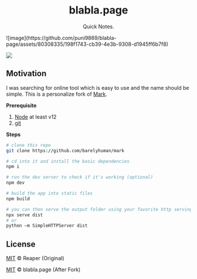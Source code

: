 <h1 align="center">blabla.page</h1>
<p align="center">Quick Notes.</p>
![image](https://github.com/puni9869/blabla-page/assets/80308335/198f1743-cb39-4e3b-9308-d1945ff6b7f8)


[![](https://img.shields.io/badge/license-mit-black?style=for-the-badge)](LICENSE)

## Motivation
I was searching for online tool which is easy to use and the name should be simple. This is a personalize fork of [Mark](https://github.com/barelyhuman/mark).

**Prerequisite**
1. [Node](https://nodejs.org/en/) at least v12 
2. [git](https://git-scm.com/)

**Steps**
```sh
# clone this repo 
git clone https://github.com/barelyhuman/mark

# cd into it and install the basic dependencies
npm i 

# run the dev server to check if it's working (optional)
npm dev 

# build the app into static files 
npm build

# you can then serve the output folder using your favorite http serving solution 
npx serve dist
# or 
python –m SimpleHTTPServer dist
```

## License
[MIT](LICENSE) &copy; Reaper (Original)

[MIT](LICENSE) &copy; blabla.page (After Fork)
